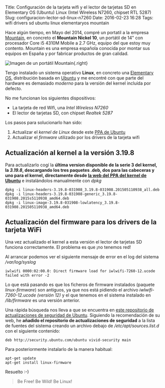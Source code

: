 Title: Configuración de la tarjeta wifi y el lector de tarjetas SD en Elementary OS (Ubuntu) Linux (Intel Wireless N7260, chipset RTL 5287)
Slug: configuracion-lector-sd-linux-n7260
Date: 2016-02-23 16:28
Tags: wifi drivers sd ubuntu linux elementaryos mountain 

Hace algún tiempo, en Mayo del 2014, compré un portatil a la empresa [Mountain](ihttp://www.mountain.es/), en concreto el **Mountain Nickel 10**, un portátil de 14" con procesador Core i5 4310M Mobile a 2.7 GHz, equipo del que estoy muy contento. Mountain es una empresa española conocida por montar sus equipos en España y por fabricar productos de gran calidad.

![Imagen de un portátil Mountain]({filename}/images/portatil_mountain.jpg){.right}

Tengo instalado un sistema operativo **Linux**, en concreto una [Elementary OS](https://elementary.io/es/), distribución basada en [Ubuntu](http://www.ubuntu.com/) y me encontré con que parte del hardware es demasiado *moderno* para la versión del kernel incluída por defecto.

No me funcionan los siguientes dispositivos:

- La tarjeta de red Wifi, una *Intel Wireless N7260*
- El lector de tarjetas SD, con chipset *Realtek 5287*

Los pasos para solucionarlo han sido:

1. Actualizar el *kernel de Linux* desde este [PPA de Ubuntu](http://kernel.ubuntu.com/~kernel-ppa/)
2. Actualizar el *firmware* utilizado por los drivers de la tarjeta wifi

## Actualización al kernel a la versión 3.19.8

Para actualizarlo cogí la **última version disponible de la serie 3 del kernel, la *3.19.8*, descargando los tres paquetes .deb, dos para las cabeceras y uno para el kernel, directamente desde [la web del PPA del kernel de Ubuntu](http://kernel.ubuntu.com/~kernel-ppa/mainline/v3.19.8-vivid/)** e instalándolos manualmente con *dpkg*

    dpkg -i linux-headers-3.19.8-031908_3.19.8-031908.201505110938_all.deb 
    dpkg -i linux-headers-3.19.8-031908-generic_3.19.8-031908.2015s5110938_amd64.deb 
    dpkg -i linux-image-3.19.8-031908-lowlatency_3.19.8-031908.201505110938_amd64.deb

## Actualización del firmware para los drivers de la tarjeta WiFi

Una vez actualizado el kernel a esta versión el lector de tarjetas SD funciona correctamente. El problema es que ¡no tenemos red!

Al arrancar podemos ver el siguiente mensaje de error en el log del sistema */var/log/syslog*

    iwlwifi 0000:02:00.0: Direct firmware load for iwlwifi-7260-12.ucode failed with error -2

Lo que está pasando es que los ficheros de firmware instalados (paquete *linux-firmware*) son antiguos, ya que nos está pidiendo el archivo *iwlwifi-7260-12.ucode* *(versión 12)* y el que tenemos en el sistema instalado en */lib/firmware* es una versión anterior.

Una rápida búsqueda nos lleva a que se encuentra en [este repositorio de actualizaciones de seguridad de Ubuntu](http://packages.ubuntu.com/en/vivid/linux-firmware).  Siguiendo la recomendación de su web, he **añadido el repositorio de actualizaciones de seguridad** a la lista de fuentes del sistema creando un archivo debajo de */etc/apt/sources.list.d* con el siguiente contenido:

    deb http://security.ubuntu.com/ubuntu vivid-security main

Para posteriormente instalarlo de la manera habitual:

    apt-get update
    apt-get install linux-firmware

Resuelto :-)

> Be Free! Be Wild! Be Linux!

